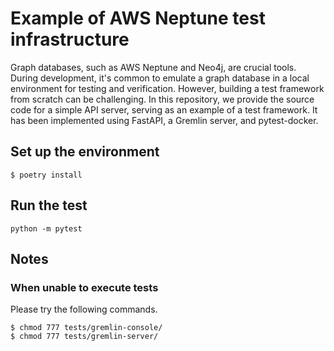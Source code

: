 # Example of AWS Neptune test infrastructure

Graph databases, such as AWS Neptune and Neo4j, are crucial tools. During development, it's common to emulate a graph database in a local environment for testing and verification. However, building a test framework from scratch can be challenging. In this repository, we provide the source code for a simple API server, serving as an example of a test framework. It has been implemented using FastAPI, a Gremlin server, and pytest-docker.

## Set up the environment

```shell
$ poetry install
```

## Run the test

```shell
python -m pytest
```

## Notes

### When unable to execute tests

Please try the following commands.

```
$ chmod 777 tests/gremlin-console/
$ chmod 777 tests/gremlin-server/
```
